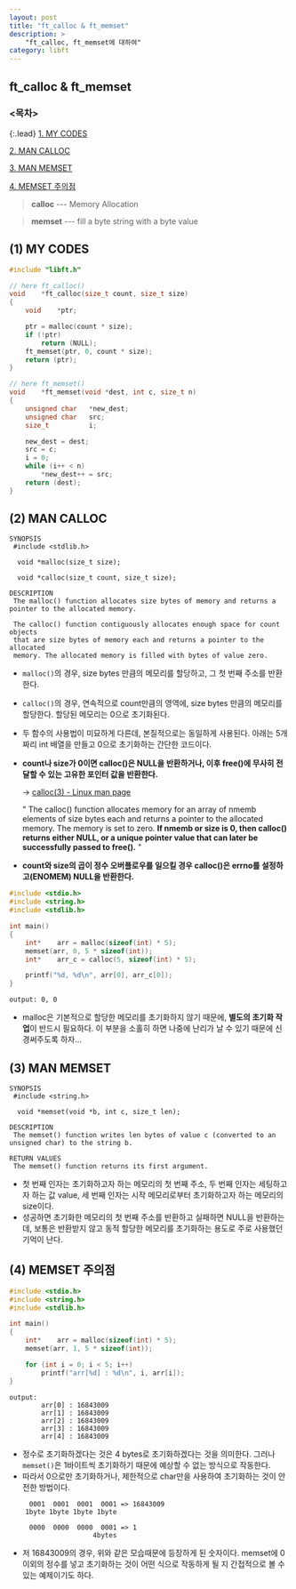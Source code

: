 ```yaml
---
layout: post
title: "ft_calloc & ft_memset"
description: >
    "ft_calloc, ft_memset에 대하여"
category: libft
---
```

## ft_calloc & ft_memset

### <목차>
{:.lead}
[1. MY CODES](#1-my-codes)

[2. MAN CALLOC](#2-man-calloc)

[3. MAN MEMSET](#3-man-memset)

[4. MEMSET 주의점](#4-memset-주의점)

> **calloc** --- Memory Allocation

> **memset** --- fill a byte string with a byte value

## (1) MY CODES

~~~c
#include "libft.h"

// here ft_calloc()
void	*ft_calloc(size_t count, size_t size)
{
	void	*ptr;

	ptr = malloc(count * size);
	if (!ptr)
		return (NULL);
	ft_memset(ptr, 0, count * size);
	return (ptr);
}

// here ft_memset()
void	*ft_memset(void *dest, int c, size_t n)
{
	unsigned char	*new_dest;
	unsigned char	src;
	size_t			i;

	new_dest = dest;
	src = c;
	i = 0;
	while (i++ < n)
		*new_dest++ = src;
	return (dest);
}
~~~

## (2) MAN CALLOC
~~~plain
SYNOPSIS
 #include <stdlib.h>

  void *malloc(size_t size);

  void *calloc(size_t count, size_t size);

DESCRIPTION
 The malloc() function allocates size bytes of memory and returns a pointer to the allocated memory.

 The calloc() function contiguously allocates enough space for count objects
 that are size bytes of memory each and returns a pointer to the allocated
 memory. The allocated memory is filled with bytes of value zero.
~~~

 - `malloc()`의 경우, size bytes 만큼의 메모리를 할당하고, 그 첫 번째 주소를 반환한다.
 - `calloc()`의 경우, 연속적으로 count만큼의 영역에, size bytes 만큼의 메모리를 할당한다. 할당된 메모리는 0으로 초기화된다.
 - 두 함수의 사용법이 미묘하게 다른데, 본질적으로는 동일하게 사용된다. 아래는 5개짜리 int 배열을 만들고 0으로 초기화하는 간단한 코드이다.

 - **count나 size가 0이면 calloc()은 NULL을 반환하거나, 이후 free()에 무사히 전달할 수 있는 고유한 포인터 값을 반환한다.**

   -> [calloc(3) - Linux man page](https://linux.die.net/man/3/calloc) 
   
   " The calloc() function allocates memory for an array of nmemb elements of size bytes each and returns a pointer to the allocated memory. The memory is set to zero. **If nmemb or size is 0, then calloc() returns either NULL, or a unique pointer value that can later be successfully passed to free().** "

 - **count와 size의 곱이 정수 오버플로우를 일으킬 경우 calloc()은 errno를 설정하고(ENOMEM) NULL을 반환한다.** 

~~~c
#include <stdio.h>
#include <string.h>
#include <stdlib.h>

int main()
{
	int*	arr = malloc(sizeof(int) * 5);
	memset(arr, 0, 5 * sizeof(int));
	int*	arr_c = calloc(5, sizeof(int) * 5);

	printf("%d, %d\n", arr[0], arr_c[0]);
}
~~~
~~~plain
output: 0, 0
~~~

 - malloc은 기본적으로 할당한 메모리를 초기화하지 않기 때문에, **별도의 초기화 작업**이 반드시 필요하다. 이 부분을 소홀히 하면 나중에 난리가 날 수 있기 때문에 신경써주도록 하자...

## (3) MAN MEMSET
~~~plain
SYNOPSIS
 #include <string.h>

  void *memset(void *b, int c, size_t len);

DESCRIPTION
 The memset() function writes len bytes of value c (converted to an unsigned char) to the string b.

RETURN VALUES
 The memset() function returns its first argument.
~~~

- 첫 번째 인자는 초기화하고자 하는 메모리의 첫 번째 주소, 두 번째 인자는 세팅하고자 하는 값 value, 세 번째 인자는 시작 메모리로부터 초기화하고자 하는 메모리의 size이다.
- 성공하면 초기화한 메모리의 첫 번째 주소를 반환하고 실패하면 NULL을 반환하는데, 보통은 반환받지 않고 동적 할당한 메모리를 초기화하는 용도로 주로 사용했던 기억이 난다.

## (4) MEMSET 주의점
~~~c
#include <stdio.h>
#include <string.h>
#include <stdlib.h>

int main()
{
	int*	arr = malloc(sizeof(int) * 5);
	memset(arr, 1, 5 * sizeof(int));

	for (int i = 0; i < 5; i++)
		printf("arr[%d] : %d\n", i, arr[i]);
}
~~~
~~~plain
output:
        arr[0] : 16843009
        arr[1] : 16843009
        arr[2] : 16843009
        arr[3] : 16843009
        arr[4] : 16843009
~~~

 - 정수로 초기화하겠다는 것은 4 bytes로 초기화하겠다는 것을 의미한다. 그러나 `memset()`은 1바이트씩 초기화하기 때문에 예상할 수 없는 방식으로 작동한다.
 - 따라서 0으로만 초기화하거나, 제한적으로 char만을 사용하여 초기화하는 것이 안전한 방법이다.
~~~plain
     0001  0001  0001  0001 => 16843009
    1byte 1byte 1byte 1byte

     0000  0000  0000  0001 => 1
                     4bytes
~~~
 - 저 16843009의 경우, 위와 같은 모습때문에 등장하게 된 숫자이다. memset에 0이외의 정수를 넣고 초기화하는 것이 어떤 식으로 작동하게 될 지 간접적으로 볼 수 있는 예제이기도 하다.